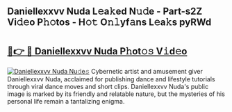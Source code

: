 ## Daniellexxvv Nuda L𝚎a𝚔ed N𝚞𝚍e - Part-s2Z Vi𝚍𝚎o P𝚑𝚘tos - H𝚘𝚝 O𝚗𝚕yf𝚊ns L𝚎a𝚔s pyRWd

# <h2><a href="http://kf3u8cw.oniu.top/?m=Daniellexxvv+Nuda">🔗👉 🔴 Daniellexxvv Nuda P𝚑ot𝚘𝚜 V𝚒d𝚎o</a></h2>

[![Daniellexxvv Nuda Nu𝚍e𝚜](https://i.imgur.com/0qMVB7G.gif)](http://kf3u8cw.oniu.top/?m=Daniellexxvv+Nuda)
Cybernetic artist and amusement giver Daniellexxvv Nuda, acclaimed for publishing dance and lifestyle tutorials through viral dance moves and short clips. Daniellexxvv Nuda's public image is marked by its friendly and relatable nature, but the mysteries of his personal life remain a tantalizing enigma.  
